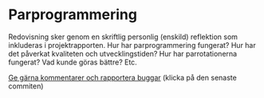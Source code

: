 # Parprogrammering

Redovisning sker genom en skriftlig personlig (enskild) reflektion
som inkluderas i projektrapporten. Hur har parprogrammering
fungerat? Hur har det påverkat kvaliteten och utvecklingstiden?
Hur har parrotationerna fungerat? Vad kunde göras bättre? Etc.

[Ge gärna kommentarer och rapportera buggar](https://github.com/IOOPM-UU/achievements/commits/master/Y67.md) (klicka på den senaste commiten)
